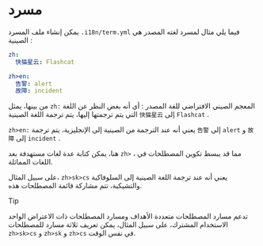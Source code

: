 # مسرد

يمكن إنشاء ملف المسرد `.i18n/term.yml` فيما يلي مثال لمسرد لغته المصدر هي الصينية :

```yml
zh:
  快猫星云: Flashcat

zh>en:
  告警: alert
  故障: incident
```

من بينها، يمثل `zh:` المعجم الصيني الافتراضي للغة المصدر : أي أنه بغض النظر عن اللغة التي يتم ترجمتها إليها، يتم ترجمة اللغة الصينية `快猫星云` إلى `Flashcat` .

`zh>en:` يعني أنه عند الترجمة من الصينية إلى الإنجليزية، يتم ترجمة `告警` إلى `alert` و `故障` إلى `incident` .

هنا، يمكن كتابة عدة لغات مستهدفة بعد `zh>` ، مما قد يبسط تكوين المصطلحات في اللغات المماثلة.

على سبيل المثال، `zh>sk>cs` يعني أنه عند ترجمة اللغة الصينية إلى السلوفاكية والتشيكية، تتم مشاركة قائمة المصطلحات هذه.

> [!TIP]
> تدعم مسارد المصطلحات متعددة الأهداف ومسارد المصطلحات ذات الاعتراض الواحد الاستخدام المشترك، على سبيل المثال، يمكن تعريف ثلاثة مسارد للمصطلحات `zh>sk>cs` و `zh>sk` و `zh>cs` في نفس الوقت.